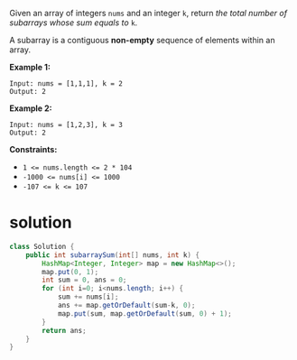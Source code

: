 Given an array of integers `nums` and an integer `k`, return *the total number of subarrays whose sum equals to* `k`.

A subarray is a contiguous **non-empty** sequence of elements within an array.

 

**Example 1:**

```
Input: nums = [1,1,1], k = 2
Output: 2
```

**Example 2:**

```
Input: nums = [1,2,3], k = 3
Output: 2
```

 

**Constraints:**

- `1 <= nums.length <= 2 * 104`
- `-1000 <= nums[i] <= 1000`
- `-107 <= k <= 107`

# solution

```java
class Solution {
    public int subarraySum(int[] nums, int k) {
        HashMap<Integer, Integer> map = new HashMap<>();
        map.put(0, 1);
        int sum = 0, ans = 0;
        for (int i=0; i<nums.length; i++) {
            sum += nums[i];
            ans += map.getOrDefault(sum-k, 0);
            map.put(sum, map.getOrDefault(sum, 0) + 1);
        }
        return ans;
    }
}
```

